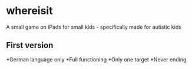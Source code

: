# whereisit
A small game on iPads for small kids - specifically made for autistic kids

## First version
*German language only
*Full functioning
*Only one target
*Never ending
